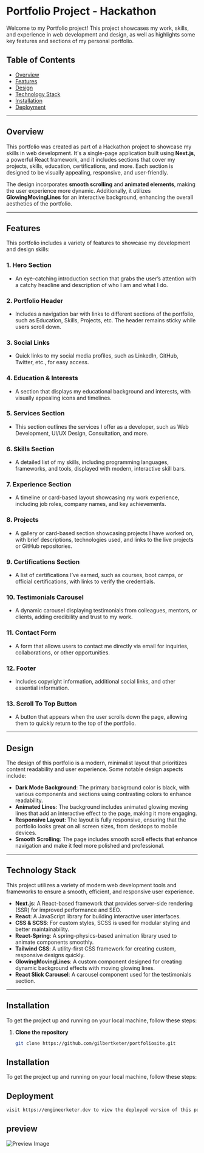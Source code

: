 # Portfolio Project - Hackathon

Welcome to my Portfolio project! This project showcases my work, skills, and experience in web development and design, as well as highlights some key features and sections of my personal portfolio.

## Table of Contents

- [Overview](#overview)
- [Features](#features)
- [Design](#design)
- [Technology Stack](#technology-stack)
- [Installation](#installation)
- [Deployment](#deployment)

---

## Overview

This portfolio was created as part of a Hackathon project to showcase my skills in web development. It's a single-page application built using **Next.js**, a powerful React framework, and it includes sections that cover my projects, skills, education, certifications, and more. Each section is designed to be visually appealing, responsive, and user-friendly.

The design incorporates **smooth scrolling** and **animated elements**, making the user experience more dynamic. Additionally, it utilizes **GlowingMovingLines** for an interactive background, enhancing the overall aesthetics of the portfolio.

---

## Features

This portfolio includes a variety of features to showcase my development and design skills:

### 1. **Hero Section**
   - An eye-catching introduction section that grabs the user’s attention with a catchy headline and description of who I am and what I do.

### 2. **Portfolio Header**
   - Includes a navigation bar with links to different sections of the portfolio, such as Education, Skills, Projects, etc. The header remains sticky while users scroll down.

### 3. **Social Links**
   - Quick links to my social media profiles, such as LinkedIn, GitHub, Twitter, etc., for easy access.

### 4. **Education & Interests**
   - A section that displays my educational background and interests, with visually appealing icons and timelines.

### 5. **Services Section**
   - This section outlines the services I offer as a developer, such as Web Development, UI/UX Design, Consultation, and more.

### 6. **Skills Section**
   - A detailed list of my skills, including programming languages, frameworks, and tools, displayed with modern, interactive skill bars.

### 7. **Experience Section**
   - A timeline or card-based layout showcasing my work experience, including job roles, company names, and key achievements.

### 8. **Projects**
   - A gallery or card-based section showcasing projects I have worked on, with brief descriptions, technologies used, and links to the live projects or GitHub repositories.

### 9. **Certifications Section**
   - A list of certifications I’ve earned, such as courses, boot camps, or official certifications, with links to verify the credentials.

### 10. **Testimonials Carousel**
   - A dynamic carousel displaying testimonials from colleagues, mentors, or clients, adding credibility and trust to my work.

### 11. **Contact Form**
   - A form that allows users to contact me directly via email for inquiries, collaborations, or other opportunities.

### 12. **Footer**
   - Includes copyright information, additional social links, and other essential information.

### 13. **Scroll To Top Button**
   - A button that appears when the user scrolls down the page, allowing them to quickly return to the top of the portfolio.

---

## Design

The design of this portfolio is a modern, minimalist layout that prioritizes content readability and user experience. Some notable design aspects include:

- **Dark Mode Background**: The primary background color is black, with various components and sections using contrasting colors to enhance readability.
- **Animated Lines**: The background includes animated glowing moving lines that add an interactive effect to the page, making it more engaging.
- **Responsive Layout**: The layout is fully responsive, ensuring that the portfolio looks great on all screen sizes, from desktops to mobile devices.
- **Smooth Scrolling**: The page includes smooth scroll effects that enhance navigation and make it feel more polished and professional.

---

## Technology Stack

This project utilizes a variety of modern web development tools and frameworks to ensure a smooth, efficient, and responsive user experience.

- **Next.js**: A React-based framework that provides server-side rendering (SSR) for improved performance and SEO.
- **React**: A JavaScript library for building interactive user interfaces.
- **CSS & SCSS**: For custom styles, SCSS is used for modular styling and better maintainability.
- **React-Spring**: A spring-physics-based animation library used to animate components smoothly.
- **Tailwind CSS**: A utility-first CSS framework for creating custom, responsive designs quickly.
- **GlowingMovingLines**: A custom component designed for creating dynamic background effects with moving glowing lines.
- **React Slick Carousel**: A carousel component used for the testimonials section.

---

## Installation

To get the project up and running on your local machine, follow these steps:

1. **Clone the repository**

   ```bash
   git clone https://github.com/gilbertketer/portfoliosite.git

## Installation

To get the project up and running on your local machine, follow these steps:

## **Deployment**

   ```bash
   visit https://engineerketer.dev to view the deployed version of this portfolio

   ```
## **preview**
![Preview Image](https://engineerketer.dev/images/preview.png)

